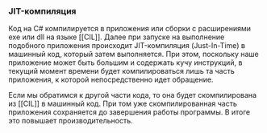 ### JIT-компиляция

Код на C# компилируется в приложения или сборки с расширениями exe или dll на языке [[CIL]]. Далее при запуске на выполнение подобного приложения происходит JIT-компиляция (Just-In-Time) в машинный код, который затем выполняется. При этом, поскольку наше приложение может быть большим и содержать кучу инструкций, в текущий момент времени будет компилироваться лишь та часть приложения, к которой непосредственно идет обращение. 

Если мы обратимся к другой части кода, то она будет скомпилирована из [[CIL]] в машинный код. При том уже скомпилированная часть приложения сохраняется до завершения работы программы. В итоге это повышает производительность.
